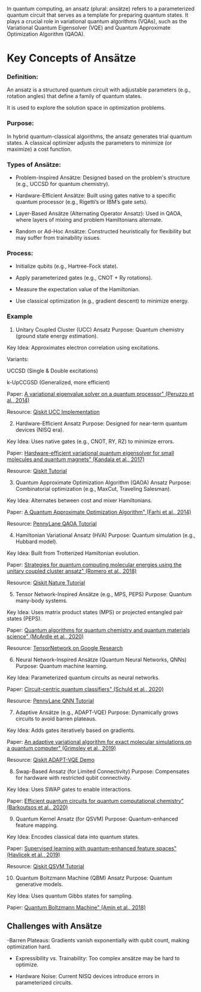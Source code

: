 In quantum computing, an ansatz (plural: ansätze) refers to a parameterized quantum circuit that serves as a template for preparing quantum states. It plays a crucial role in variational quantum algorithms (VQAs), such as the Variational Quantum Eigensolver (VQE) and Quantum Approximate Optimization Algorithm (QAOA).

# Key Concepts of Ansätze

### Definition:

An ansatz is a structured quantum circuit with adjustable parameters (e.g., rotation angles) that define a family of quantum states.

It is used to explore the solution space in optimization problems.

### Purpose:

In hybrid quantum-classical algorithms, the ansatz generates trial quantum states. A classical optimizer adjusts the parameters to minimize (or maximize) a cost function.

### Types of Ansätze:

- Problem-Inspired Ansätze: Designed based on the problem's structure (e.g., UCCSD for quantum chemistry).

- Hardware-Efficient Ansätze: Built using gates native to a specific quantum processor (e.g., Rigetti’s or IBM’s gate sets).

- Layer-Based Ansätze (Alternating Operator Ansatz): Used in QAOA, where layers of mixing and problem Hamiltonians alternate.

- Random or Ad-Hoc Ansätze: Constructed heuristically for flexibility but may suffer from trainability issues.


### Process:

- Initialize qubits (e.g., Hartree-Fock state).

- Apply parameterized gates (e.g., CNOT + Ry rotations).

- Measure the expectation value of the Hamiltonian.

- Use classical optimization (e.g., gradient descent) to minimize energy.







### Example

1. Unitary Coupled Cluster (UCC) Ansatz
Purpose: Quantum chemistry (ground state energy estimation).

Key Idea: Approximates electron correlation using excitations.

Variants:

UCCSD (Single & Double excitations)

k-UpCCGSD (Generalized, more efficient)

Paper: [A variational eigenvalue solver on a quantum processor" (Peruzzo et al., 2014)](https://www.nature.com/articles/ncomms5213)

Resource: [Qiskit UCC Implementation](https://qiskit.org/documentation/nature/tutorials/03_ground_state_solvers.html)

2. Hardware-Efficient Ansatz
Purpose: Designed for near-term quantum devices (NISQ era).

Key Idea: Uses native gates (e.g., CNOT, RY, RZ) to minimize errors.

Paper: [Hardware-efficient variational quantum eigensolver for small molecules and quantum magnets" (Kandala et al., 2017)](https://www.nature.com/articles/nature23879)

Resource: [Qiskit Tutorial](https://qiskit.org/documentation/tutorials/algorithms/04_vqe_advanced.html)

3. Quantum Approximate Optimization Algorithm (QAOA) Ansatz
Purpose: Combinatorial optimization (e.g., MaxCut, Traveling Salesman).

Key Idea: Alternates between cost and mixer Hamiltonians.

Paper: [A Quantum Approximate Optimization Algorithm" (Farhi et al., 2014)](https://arxiv.org/abs/1411.4028)

Resource: [PennyLane QAOA Tutorial](https://qiskit.org/documentation/nature/tutorials/05_property_framework.html)

4. Hamiltonian Variational Ansatz (HVA)
Purpose: Quantum simulation (e.g., Hubbard model).

Key Idea: Built from Trotterized Hamiltonian evolution.

Paper: [Strategies for quantum computing molecular energies using the unitary coupled cluster ansatz" (Romero et al., 2018)](https://quantum-journal.org/papers/q-2018-05-14-81/)

Resource: [Qiskit Nature Tutorial](https://qiskit.org/documentation/nature/tutorials/05_property_framework.html)

5. Tensor Network-Inspired Ansätze (e.g., MPS, PEPS)
Purpose: Quantum many-body systems.

Key Idea: Uses matrix product states (MPS) or projected entangled pair states (PEPS).

Paper: [Quantum algorithms for quantum chemistry and quantum materials science" (McArdle et al., 2020)](https://arxiv.org/abs/2001.03685)

Resource: [TensorNetwork on Google Research](https://github.com/google/TensorNetwork)

6. Neural Network-Inspired Ansätze (Quantum Neural Networks, QNNs)
Purpose: Quantum machine learning.

Key Idea: Parameterized quantum circuits as neural networks.

Paper: [Circuit-centric quantum classifiers" (Schuld et al., 2020)](https://arxiv.org/abs/1804.00633)

Resource: [PennyLane QNN Tutorial](https://pennylane.ai/qml/demos/tutorial_quanvolution.html)

7. Adaptive Ansätze (e.g., ADAPT-VQE)
Purpose: Dynamically grows circuits to avoid barren plateaus.

Key Idea: Adds gates iteratively based on gradients.

Paper: [An adaptive variational algorithm for exact molecular simulations on a quantum computer" (Grimsley et al., 2019)](https://arxiv.org/abs/1812.11173)

Resource: [Qiskit ADAPT-VQE Demo](https://github.com/Qiskit/qiskit-nature)

8. Swap-Based Ansatz (for Limited Connectivity)
Purpose: Compensates for hardware with restricted qubit connectivity.

Key Idea: Uses SWAP gates to enable interactions.

Paper: [Efficient quantum circuits for quantum computational chemistry" (Barkoutsos et al., 2020)](https://arxiv.org/abs/2005.13165)

9. Quantum Kernel Ansatz (for QSVM)
Purpose: Quantum-enhanced feature mapping.

Key Idea: Encodes classical data into quantum states.

Paper: [Supervised learning with quantum-enhanced feature spaces" (Havlicek et al., 2019)](https://www.nature.com/articles/s41586-019-0980-2)

Resource: [Qiskit QSVM Tutorial](https://qiskit.org/documentation/machine-learning/tutorials/03_quantum_kernel.html)

10. Quantum Boltzmann Machine (QBM) Ansatz
Purpose: Quantum generative models.

Key Idea: Uses quantum Gibbs states for sampling.

Paper: [Quantum Boltzmann Machine" (Amin et al., 2018)](https://arxiv.org/abs/1601.02036)


## Challenges with Ansätze
-Barren Plateaus: Gradients vanish exponentially with qubit count, making optimization hard.

- Expressibility vs. Trainability: Too complex ansätze may be hard to optimize.

- Hardware Noise: Current NISQ devices introduce errors in parameterized circuits.
